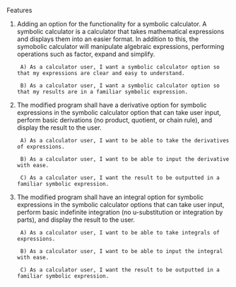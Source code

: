 Features

1. Adding an option for the functionality for a symbolic calculator. A symbolic calculator is a calculator that takes mathematical expressions and displays them into an easier format. In addition to this, the symobolic calculator will manipulate algebraic expressions, performing operations such as factor, expand and simplify.
  
		A) As a calculator user, I want a symbolic calculator option so that my expressions are clear and easy to understand.
  
		B) As a calculator user, I want a symbolic calculator option so that my results are in a familiar symbolic expression.
  
2. The modified program shall have a derivative option for symbolic expressions in the symbolic calculator option that can take user input, perform basic derivations (no product, quotient, or chain rule), and display the result to the user.
  
		A) As a calculator user, I want to be able to take the derivatives of expressions.
  
		B) As a calculator user, I want to be able to input the derivative with ease.
  
		C) As a calculator user, I want the result to be outputted in a familiar symbolic expression.

3. The modified program shall have an integral option for symbolic expressions in the symbolic calculator options that can take user input, perform basic indefinite integration (no u-substitution or integration by parts), and display the result to the user.
  
		A) As a calculator user, I want to be able to take integrals of expressions.
  
		B) As a calculator user, I want to be able to input the integral with ease.
  
		C) As a calculator user, I want the result to be outputted in a familiar symbolic expression.
